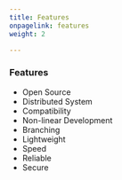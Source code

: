 ```yaml
---
title: Features
onpagelink: features
weight: 2

---
```


### Features

- Open Source
- Distributed System
- Compatibility
- Non-linear Development
- Branching
- Lightweight
- Speed
- Reliable
- Secure
 